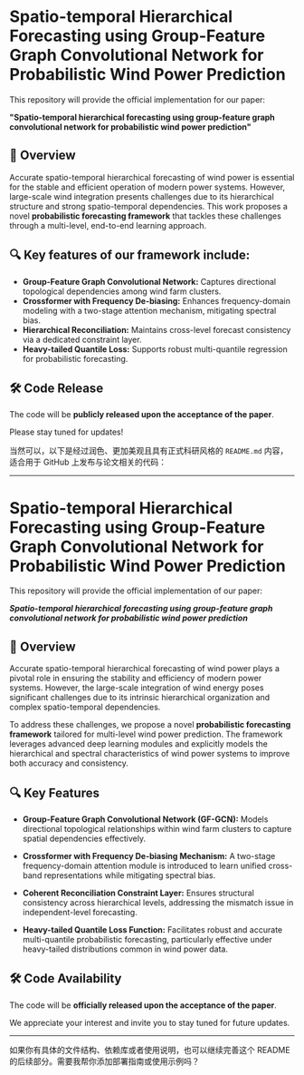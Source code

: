 # Spatio-temporal Hierarchical Forecasting using Group-Feature Graph Convolutional Network for Probabilistic Wind Power Prediction

This repository will provide the official implementation for our paper:

**"Spatio-temporal hierarchical forecasting using group-feature graph convolutional network for probabilistic wind power prediction"**

## 📌 Overview

Accurate spatio-temporal hierarchical forecasting of wind power is essential for the stable and efficient operation of modern power systems. However, large-scale wind integration presents challenges due to its hierarchical structure and strong spatio-temporal dependencies. This work proposes a novel **probabilistic forecasting framework** that tackles these challenges through a multi-level, end-to-end learning approach.

## 🔍 Key features of our framework include:

* **Group-Feature Graph Convolutional Network:** Captures directional topological dependencies among wind farm clusters.
* **Crossformer with Frequency De-biasing:** Enhances frequency-domain modeling with a two-stage attention mechanism, mitigating spectral bias.
* **Hierarchical Reconciliation:** Maintains cross-level forecast consistency via a dedicated constraint layer.
* **Heavy-tailed Quantile Loss:** Supports robust multi-quantile regression for probabilistic forecasting.

## 🛠️ Code Release

The code will be **publicly released upon the acceptance of the paper**.

Please stay tuned for updates!



当然可以，以下是经过润色、更加美观且具有正式科研风格的 `README.md` 内容，适合用于 GitHub 上发布与论文相关的代码：

---

# Spatio-temporal Hierarchical Forecasting using Group-Feature Graph Convolutional Network for Probabilistic Wind Power Prediction

This repository will provide the official implementation of our paper:

***Spatio-temporal hierarchical forecasting using group-feature graph convolutional network for probabilistic wind power prediction***

## 📘 Overview

Accurate spatio-temporal hierarchical forecasting of wind power plays a pivotal role in ensuring the stability and efficiency of modern power systems. However, the large-scale integration of wind energy poses significant challenges due to its intrinsic hierarchical organization and complex spatio-temporal dependencies.

To address these challenges, we propose a novel **probabilistic forecasting framework** tailored for multi-level wind power prediction. The framework leverages advanced deep learning modules and explicitly models the hierarchical and spectral characteristics of wind power systems to improve both accuracy and consistency.

## 🔍 Key Features

* **Group-Feature Graph Convolutional Network (GF-GCN):**
  Models directional topological relationships within wind farm clusters to capture spatial dependencies effectively.

* **Crossformer with Frequency De-biasing Mechanism:**
  A two-stage frequency-domain attention module is introduced to learn unified cross-band representations while mitigating spectral bias.

* **Coherent Reconciliation Constraint Layer:**
  Ensures structural consistency across hierarchical levels, addressing the mismatch issue in independent-level forecasting.

* **Heavy-tailed Quantile Loss Function:**
  Facilitates robust and accurate multi-quantile probabilistic forecasting, particularly effective under heavy-tailed distributions common in wind power data.

## 🛠 Code Availability

The code will be **officially released upon the acceptance of the paper**.

We appreciate your interest and invite you to stay tuned for future updates.

---

如果你有具体的文件结构、依赖库或者使用说明，也可以继续完善这个 README 的后续部分。需要我帮你添加部署指南或使用示例吗？


